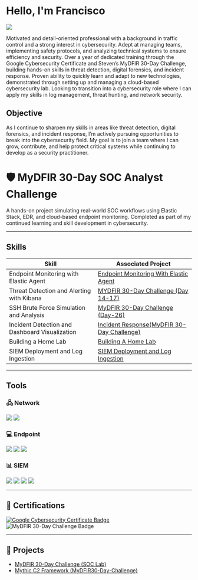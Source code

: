 # Hello, I'm Francisco
<a href="www.linkedin.com/in/francisco-aguilar-p2624"><img src="https://img.shields.io/badge/-LinkedIn-0072b1?&style=for-the-badge&logo=linkedin&logoColor=neongreen" /></a>

Motivated and detail-oriented professional with a background in traffic control and a strong interest in cybersecurity. Adept at managing teams, implementing safety protocols, and analyzing technical systems to ensure efficiency and security. Over a year of dedicated training through the Google Cybersecurity Certificate and Steven’s MyDFIR 30-Day Challenge, building hands-on skills in threat detection, digital forensics, and incident response. Proven ability to quickly learn and adapt to new technologies, demonstrated through setting up and managing a cloud-based cybersecurity lab. Looking to transition into a cybersecurity role where I can apply my skills in log management, threat hunting, and network security.


## Objective
As I continue to sharpen my skills in areas like threat detection, digital forensics, and incident response, I’m actively pursuing opportunities to break into the cybersecurity field. My goal is to join a team where I can grow, contribute, and help protect critical systems while continuing to develop as a security practitioner.


# 🛡️ MyDFIR 30-Day SOC Analyst Challenge

A hands-on project simulating real-world SOC workflows using Elastic Stack, EDR, and cloud-based endpoint monitoring. Completed as part of my continued learning and skill development in cybersecurity.

---

## Skills

| Skill                                           | Associated Project |
|------------------------------------------------|--------------------|
| Endpoint Monitoring with Elastic Agent          | <a href="https://github.com/cyberPanch/Endpoint-Monitoring"> Endpoint Monitoring With Elastic Agent</a> |
| Threat Detection and Alerting with Kibana       | <a href="https://www.youtube.com/watch?v=AdUMhT1l1eY&t=604s">MYDFIR 30-Day Challenge (Day 14-17)</a> |
| SSH Brute Force Simulation and Analysis         | <a href="https://www.youtube.com/watch?v=8sJCzoCGexE&t=1372s">MyDFIR 30-Day Challenge (Day-26)</a> |
| Incident Detection and Dashboard Visualization  | <a href="https://www.canva.com/design/DAGkv0QWTJM/H-Bb2TY3ValYmmgst9Oh_g/view?utm_content=DAGkv0QWTJM&utm_campaign=designshare&utm_medium=link2&utm_source=uniquelinks&utlId=h061f4ba676">Incident Response(MyDFIR 30-Day Challenge)</a> |
| Building a Home Lab                             | <a href="https://www.youtube.com/watch?v=kku0fVfksrk&list=PLG6KGSNK4PuBWmX9NykU0wnWamjxdKhDJ&index=1">Building A Home Lab</a> |
| SIEM Deployment and Log Ingestion               | <a href="https://www.youtube.com/watch?v=ypXARA5Uk4I&t=15s">SIEM Deployment and Log Ingestion</a>|
---

## Tools

### 🖧 Network
<div>
    <img src="https://img.shields.io/badge/-SSH-333333?&style=for-the-badge&logo=OpenSSH&logoColor=white" />
    <img src="https://img.shields.io/badge/-UFW-333333?&style=for-the-badge&logo=Ubuntu&logoColor=white" />
</div>

### 💻 Endpoint
<div>
    <img src="https://img.shields.io/badge/-Windows_Server-0078D6?&style=for-the-badge&logo=Windows&logoColor=white" />
    <img src="https://img.shields.io/badge/-Ubuntu_Server-E95420?&style=for-the-badge&logo=Ubuntu&logoColor=white" />
    <img src="https://img.shields.io/badge/-Elastic_Agent-005571?&style=for-the-badge&logo=Elastic&logoColor=white" />
</div>

### 📊 SIEM
<div>
    <img src="https://img.shields.io/badge/-Elasticsearch-005571?&style=for-the-badge&logo=Elastic&logoColor=white" />
    <img src="https://img.shields.io/badge/-Logstash-500000?&style=for-the-badge&logo=Elastic&logoColor=white" />
    <img src="https://img.shields.io/badge/-Kibana-BC027F?&style=for-the-badge&logo=Elastic&logoColor=white" />
    <img src="https://img.shields.io/badge/-Elastic_EDR-000000?&style=for-the-badge&logo=Elastic&logoColor=white" />
</div>

---

## 🧾 Certifications
<div>
  <a href="https://www.credly.com/org/googlecareercertificates/badge/google-cybersecurity-certificate" target="_blank">
    <img src="https://img.shields.io/badge/-Google_Cybersecurity_Certificate-4285F4?style=for-the-badge&logo=Google&logoColor=white" alt="Google Cybersecurity Certificate Badge"/>
  </a>
  <img src="https://img.shields.io/badge/-MyDFIR_30--Day_Challenge-FF0000?style=for-the-badge&logo=YouTube&logoColor=white" alt="MyDFIR 30-Day Challenge Badge"/>
</div>

---

## 📁 Projects
- <a href="https://www.youtube.com/playlist?list=PLG6KGSNK4PuBb0OjyDIdACZnb8AoNBeq6">MyDFIR 30-Day Challenge (SOC Lab)</a>
- <a href= "https://www.canva.com/design/DAGkvJkgjkk/4ZAjPfFJ3WhK96BvxdXodQ/view?utm_content=DAGkvJkgjkk&utm_campaign=designshare&utm_medium=link2&utm_source=uniquelinks&utlId=h337105b769n"> Mythic C2 Framework (MyDFIR30-Day-Challenge)</a>
